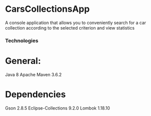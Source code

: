 # CarsCollectionsApp
A console application that allows you to conveniently search for a car collection according to the selected criterion and view statistics

### Technologies
# General:
Java 8
Apache Maven 3.6.2

# Dependencies
Gson 2.8.5
Eclipse-Collections 9.2.0
Lombok 1.18.10

